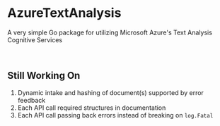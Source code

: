 # AzureTextAnalysis
A very simple Go package for utilizing Microsoft Azure's Text Analysis Cognitive Services

<br>

## Still Working On

1. Dynamic intake and hashing of document(s) supported by error feedback
2. Each API call required structures in documentation
3. Each API call passing back errors instead of breaking on `log.Fatal`